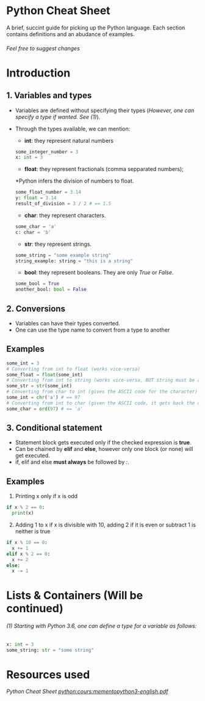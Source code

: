 # Python Cheat Sheet
A brief, succint guide for picking up the Python language. Each section contains definitions and an abudance of examples.
###### Feel free to suggest changes

# Introduction
## 1. Variables and types
- Variables are defined without specifying their types (*However, one can specify a type if wanted. See (1)*).
- Through the types available, we can mention:
  - **int**: they represent natural numbers
  ```python
  some_integer_number = 3
  x: int = 3
  ```
  - **float**: they represent fractionals (comma sepparated numbers);
  
  \*Python infers the division of numbers to float.
  ```python
  some_float_number = 3.14
  y: float = 3.14
  result_of_division = 3 / 2 # == 1.5
  ```
  - **char**: they represent characters.
  ```python
  some_char = 'a'
  c: char = 'b'
  ```
  - **str**: they represent strings.
  ```python
  some_string = "some example string"
  string_example: string = "this is a string"
  ```
  - **bool**: they represent booleans. They are only *True* or *False*.
  ```python
  some_bool = True
  another_bool: bool = False
  ```
## 2. Conversions
- Variables can have their types converted.
- One can use the type name to convert from a type to another
## Examples
```python
some_int = 3
# Converting from int to float (works vice-versa)
some_float = float(some_int)
# Converting from int to string (works vice-versa, BUT string must be a valid number)
some_str = str(some_int)
# Converting from char to int (gives the ASCII code for the character)
some_int = chr('a') # == 97 
# Converting from int to char (given the ASCII code, it gets back the character)
some_char = ord(97) # == 'a'
```

## 3. Conditional statement
- Statement block gets executed only if the checked expression is **true**.
- Can be chained by **elif** and **else**, however only one block (or none) will get executed.
- if, elif and else **must always** be followed by *:*.

## Examples
1. Printing x only if x is odd
```python
if x % 2 == 0:
  print(x)
```

2. Adding 1 to x if x is divisible with 10, adding 2 if it is even or subtract 1 is neither is true
```python
if x % 10 == 0:
  x += 1
elif x % 2 == 0:
  x += 2
else:
  x -= 1
```
# Lists & Containers (Will be continued)



###### (1) Starting with Python 3.6, one can define a type for a variable as follows:
```python
x: int = 3
some_string: str = "some string"
```


# Resources used
*Python Cheat Sheet [python:cours:mementopython3-english.pdf](https://perso.limsi.fr/pointal/_media/python:cours:mementopython3-english.pdf)*
